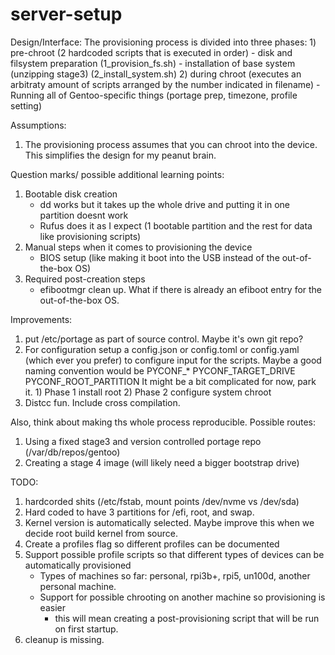 # server-setup

Design/Interface:
The provisioning process is divided into three phases:
    1) pre-chroot (2 hardcoded scripts that is executed in order)
        - disk and filsystem preparation (1_provision_fs.sh)
        - installation of base system (unzipping stage3) (2_install_system.sh)
    2) during chroot (executes an arbitraty amount of scripts arranged by the number indicated in filename)
        -  Running all of Gentoo-specific things (portage prep, timezone, profile setting)

Assumptions:
1) The provisioning process assumes that you can chroot into the device. This simplifies the design for my peanut brain.

Question marks/ possible additional learning points:
1) Bootable disk creation
    - dd works but it takes up the whole drive and putting it in one partition doesnt work
    - Rufus does it as I expect (1 bootable partition and the rest for data like provisioning scripts)
2) Manual steps when it comes to provisioning the device
    - BIOS setup (like making it boot into the USB instead of the out-of-the-box OS)
3) Required post-creation steps
    - efibootmgr clean up. What if there is already an efiboot entry for the out-of-the-box OS.

Improvements:
1) put /etc/portage as part of source control. Maybe it's own git repo?
2) For configuration
    setup a config.json or config.toml or config.yaml (which ever you prefer)
    to configure input for the scripts. Maybe a good naming convention would be
        PYCONF_*
        PYCONF_TARGET_DRIVE
        PYCONF_ROOT_PARTITION
    It might be a bit complicated for now, park it. 
        1) Phase 1 install root
        2) Phase 2 configure system chroot
3) Distcc fun. Include cross compilation. 

Also, think about making ths whole process reproducible.
Possible routes:
1) Using a fixed stage3 and version controlled portage repo (/var/db/repos/gentoo)
2) Creating a stage 4 image (will likely need a bigger bootstrap drive)

TODO:
1) hardcorded shits (/etc/fstab, mount points /dev/nvme vs /dev/sda)
2) Hard coded to have 3 partitions for /efi, root, and swap.
3) Kernel version is automatically selected. Maybe improve this when we decide root build kernel from source.
4) Create a profiles flag so different profiles can be documented
5) Support possible profile scripts so that different types of devices can be automatically provisioned
   - Types of machines so far: personal, rpi3b+, rpi5, un100d, another personal machine.
   - Support for possible chrooting on another machine so provisioning is easier
      - this will mean creating a post-provisioning script that will be run on first startup.
6) cleanup is missing.



